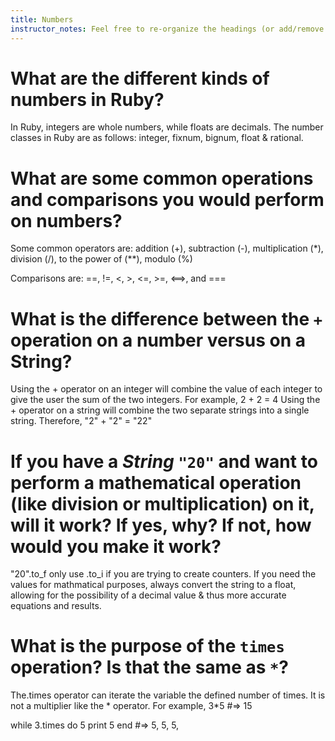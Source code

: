 ```yaml
---
title: Numbers
instructor_notes: Feel free to re-organize the headings (or add/remove headings) below. We included the headings for your benefit, but it's 100% fine if you want to write your responses in some different structure.
---
```


# What are the different kinds of numbers in Ruby?
In Ruby, integers are whole numbers, while floats are decimals. 
The number classes in Ruby are as follows: integer, fixnum, bignum, float & rational.

# What are some common operations and comparisons you would perform on numbers?

Some common operators are: addition (+), subtraction (-), multiplication (*), division (/),
to the power of (**), modulo (%)

Comparisons are: ==, !=, <, >, <=, >=, <==>, and ===

# What is the difference between the `+` operation on a number versus on a String?

Using the + operator on an integer will combine the value of each integer to give the user the sum of the 
two integers. For example, 2 + 2 = 4
Using the + operator on a string will combine the two separate strings into a single string.
Therefore, "2" + "2" = "22"

# If you have a _String_ `"20"` and want to perform a mathematical operation (like division or multiplication) on it, will it work? If yes, why? If not, how would you make it work?

"20".to_f 
only use .to_i if you are trying to create counters. 
If you need the values for mathmatical purposes, always convert the string to a float,
allowing for the possibility of a decimal value & thus more accurate equations and results. 

# What is the purpose of the `times` operation? Is that the same as `*`?

The.times operator can iterate the variable the defined number of times. It is not a multiplier like the * operator. For example,
3*5               #=> 15 

while 
    3.times do 5
        print 5
    end           #=> 5, 5, 5,

